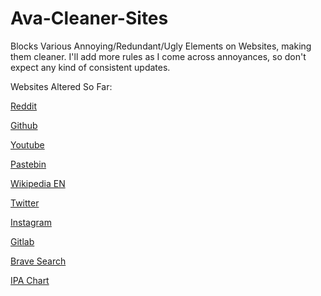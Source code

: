 # Ava-Cleaner-Sites

Blocks Various Annoying/Redundant/Ugly Elements on Websites, making them cleaner.
I'll add more rules as I come across annoyances, so don't expect any kind of consistent updates.

Websites Altered So Far:

[Reddit](https://www.reddit.com/)

[Github](https://www.github.com/)

[Youtube](https://www.youtube.com/)

[Pastebin](https://www.pastebin.com/)

[Wikipedia EN](https://en.wikipedia.org/)

[Twitter](https://www.twitter.com/)

[Instagram](https://www.instagram.com/)

[Gitlab](https://gitlab.com/)

[Brave Search](https://search.brave.com/)

[IPA Chart](https://ipachart.com/)
